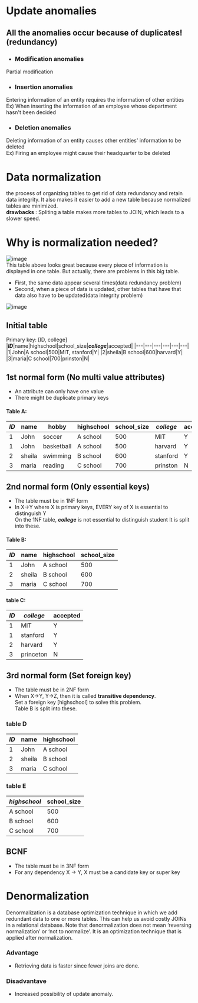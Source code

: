 # Update anomalies
## All the anomalies occur because of duplicates!(redundancy)
- ### Modification anomalies
Partial modification
- ### Insertion anomalies
Entering information of an entity requires the information of other entities<br>
Ex) When inserting the information of an employee whose department hasn't been decided
- ### Deletion anomalies
Deleting information of an entity causes other entities' information to be deleted<br>
Ex) Firing an employee might cause their headquarter to be deleted

# Data normalization
the process of organizing tables to get rid of data redundancy and retain data integrity. It also makes it easier to add a new table
because normalized tables are minimized.<br>
**drawbacks** : Spliting a table makes more tables to JOIN, which leads to a slower speed.

# Why is normalization needed?
![image](https://user-images.githubusercontent.com/67142421/203905904-0b691b1f-2798-4b12-85f0-45daf6e2d466.png)<br>
This table above looks great because every piece of information is displayed in one table. But actually, there are problems in this big table.
- First, the same data appear several times(data redundancy problem)
- Second, when a piece of data is updated, other tables that have that data also have to be updated(data integrity problem)

![image](https://user-images.githubusercontent.com/67142421/205222225-f131a5ca-c18a-4478-b72b-a8372c63afa9.png)

## Initial table
Primary key: [ID, college]
|***ID***|name|highschool|school_size|***college***|accepted|
|---|---|---|---|---|---|
|1|John|A school|500|MIT, stanford|Y|
|2|sheila|B school|600|harvard|Y|
|3|maria|C school|700|prinston|N|

## 1st normal form (No multi value attributes)
- An attribute can only have one value
- There might be duplicate primary keys
#### Table A:
|***ID***|name|hobby|highschool|school_size|***college***|accepted|
|---|---|---|---|---|---|---|
|1|John|soccer|A school|500|MIT|Y|
|1|John|basketball|A school|500|harvard|Y|
|2|sheila|swimming|B school|600|stanford|Y|
|3|maria|reading|C school|700|prinston|N|

## 2nd normal form (Only essential keys)
- The table must be in 1NF form
- In X->Y where X is primary keys, EVERY key of X is essential to distinguish Y<br>
On the 1NF table, ***college*** is not essential to distinguish student
It is split into these.<br>
#### Table B:
|***ID***|name|highschool|school_size|
|---|---|---|---|
|1|John|A school|500|
|2|sheila|B school|600|
|3|maria|C school|700|
#### table C:
|***ID***|***college***|accepted|
|---|---|---|
|1|MIT|Y||
|1|stanford|Y|
|2|harvard|Y|
|3|princeton|N|

## 3rd normal form (Set foreign key)
- The table must be in 2NF form
- When X->Y, Y->Z, then it is called **transitive dependency**.<br>
Set a foreign key [highschool] to solve this problem.<br>
Table B is split into these.<br>
### table D
|***ID***|name|highschool|
|---|---|---|
|1|John|A school|
|2|sheila|B school|
|3|maria|C school|
### table E
|***highschool***|school_size|
|---|---|
|A school|500|
|B school|600|
|C school|700|

## BCNF
- The table must be in 3NF form
- For any dependency X → Y, X must be a candidate key or super key
 
# Denormalization
Denormalization is a database optimization technique in which we add redundant data to one or more tables. This can help us avoid costly JOINs in a relational database. Note that denormalization does not mean ‘reversing normalization’ or ‘not to normalize’. It is an optimization technique that is applied after normalization.

### Advantage
- Retrieving data is faster since fewer joins are done.

### Disadvantave
- Increased possibility of update anomaly.
